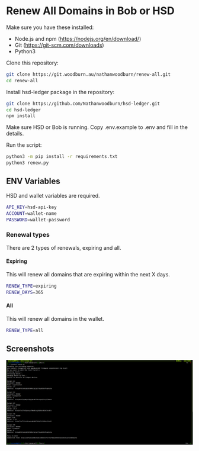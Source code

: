 # Renew All Domains in Bob or HSD

Make sure you have these installed:
- Node.js and npm (https://nodejs.org/en/download/)
- Git (https://git-scm.com/downloads)
- Python3


Clone this repository:
```bash
git clone https://git.woodburn.au/nathanwoodburn/renew-all.git
cd renew-all
```
Install hsd-ledger package in the repository:

```bash
git clone https://github.com/Nathanwoodburn/hsd-ledger.git
cd hsd-ledger
npm install
```

Make sure HSD or Bob is running.
Copy .env.example to .env and fill in the details.

Run the script:
```bash
python3 -m pip install -r requirements.txt
python3 renew.py
```

## ENV Variables
HSD and wallet variables are required.
```bash
API_KEY=hsd-api-key
ACCOUNT=wallet-name
PASSWORD=wallet-password
```

### Renewal types
There are 2 types of renewals, expiring and all.

#### Expiring
This will renew all domains that are expiring within the next X days.
```bash
RENEW_TYPE=expiring
RENEW_DAYS=365
```

#### All
This will renew all domains in the wallet.
```bash
RENEW_TYPE=all
```

## Screenshots
![Screenshot](./assets/script.png)